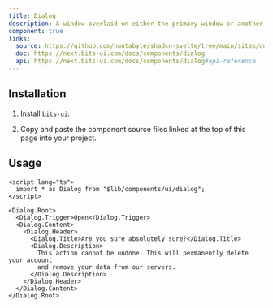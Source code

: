 ```yaml
---
title: Dialog
description: A window overlaid on either the primary window or another dialog window, rendering the content underneath inert.
component: true
links:
  source: https://github.com/huntabyte/shadcn-svelte/tree/main/sites/docs/src/lib/registry/default/ui/dialog
  doc: https://next.bits-ui.com/docs/components/dialog
  api: https://next.bits-ui.com/docs/components/dialog#api-reference
---
```


<script>
  import { ComponentPreview, ManualInstall, PMAddComp, PMInstall } from '$lib/components/docs';
</script>

<ComponentPreview name="dialog-demo">

<div></div>

</ComponentPreview>

## Installation

<PMAddComp name="dialog" />

<ManualInstall>

1. Install `bits-ui`:

<PMInstall command="bits-ui -D" />

2. Copy and paste the component source files linked at the top of this page into your project.

</ManualInstall>

## Usage

```svelte
<script lang="ts">
  import * as Dialog from "$lib/components/ui/dialog";
</script>

<Dialog.Root>
  <Dialog.Trigger>Open</Dialog.Trigger>
  <Dialog.Content>
    <Dialog.Header>
      <Dialog.Title>Are you sure absolutely sure?</Dialog.Title>
      <Dialog.Description>
        This action cannot be undone. This will permanently delete your account
        and remove your data from our servers.
      </Dialog.Description>
    </Dialog.Header>
  </Dialog.Content>
</Dialog.Root>
```
